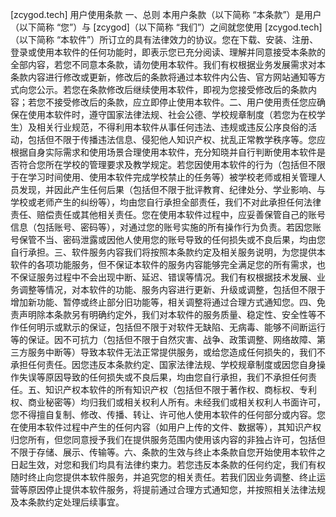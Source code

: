 [zcygod.tech] 用户使用条款​
一、总则​
本用户条款（以下简称 “本条款”）是用户（以下简称 “您”）与 [zcygod]（以下简称 “我们”）之间就您使用 [zcygod.tech]（以下简称 “本软件”）所订立的具有法律效力的协议。您在下载、安装、注册、登录或使用本软件的任何功能时，即表示您已充分阅读、理解并同意接受本条款的全部内容，若您不同意本条款，请勿使用本软件。​
我们有权根据业务发展需求对本条款内容进行修改或更新，修改后的条款将通过本软件内公告、官方网站通知等方式向您公示。若您在条款修改后继续使用本软件，即视为您接受修改后的条款内容；若您不接受修改后的条款，应立即停止使用本软件。​
二、用户使用责任​
您应确保在使用本软件时，遵守国家法律法规、社会公德、学校规章制度（若您为在校学生）及相关行业规范，不得利用本软件从事任何违法、违规或违反公序良俗的活动，包括但不限于传播违法信息、侵犯他人知识产权、扰乱正常教学秩序等。​
您应根据自身实际需求和使用场景合理使用本软件，充分知晓并自行判断使用本软件是否符合您所在学校的管理要求及教学规定。若您因使用本软件的行为（包括但不限于在学习时间使用、使用本软件完成学校禁止的任务等）被学校老师或相关管理人员发现，并因此产生任何后果（包括但不限于批评教育、纪律处分、学业影响、与学校或老师产生的纠纷等），均由您自行承担全部责任，我们不对此承担任何法律责任、赔偿责任或其他相关责任。​
您在使用本软件过程中，应妥善保管自己的账号信息（包括账号、密码等），对通过您的账号实施的所有操作行为负责。若因您账号保管不当、密码泄露或因他人使用您的账号导致的任何损失或不良后果，均由您自行承担。​
三、软件服务内容​
我们将按照本条款约定及相关服务说明，为您提供本软件的各项功能服务，但不保证本软件的服务内容能够完全满足您的所有需求，也不保证服务过程中不会出现中断、延迟、错误等情况。​
我们有权根据技术发展、业务调整等情况，对本软件的功能、服务内容进行更新、升级或调整，包括但不限于增加新功能、暂停或终止部分旧功能等，相关调整将通过合理方式通知您。​
四、免责声明​
除本条款另有明确约定外，我们对本软件的服务质量、稳定性、安全性等不作任何明示或默示的保证，包括但不限于对软件无缺陷、无病毒、能够不间断运行等的保证。​
因不可抗力（包括但不限于自然灾害、战争、政策调整、网络故障、第三方服务中断等）导致本软件无法正常提供服务，或给您造成任何损失的，我们不承担任何责任。​
因您违反本条款约定、国家法律法规、学校规章制度或因您自身操作失误等原因导致的任何损失或不良后果，均由您自行承担，我们不承担任何责任。​
五、知识产权​
本软件的所有知识产权（包括但不限于著作权、商标权、专利权、商业秘密等）均归我们或相关权利人所有。未经我们或相关权利人书面许可，您不得擅自复制、修改、传播、转让、许可他人使用本软件的任何部分或内容。​
您在使用本软件过程中产生的任何内容（如用户上传的文件、数据等），其知识产权归您所有，但您同意授予我们在提供服务范围内使用该内容的非独占许可，包括但不限于存储、展示、传输等。​
六、条款的生效与终止​
本条款自您开始使用本软件之日起生效，对您和我们均具有法律约束力。​
若您违反本条款的任何约定，我们有权随时终止向您提供本软件服务，并追究您的相关责任。​
若我们因业务调整、终止运营等原因停止提供本软件服务，将提前通过合理方式通知您，并按照相关法律法规及本条款约定处理后续事宜。​
